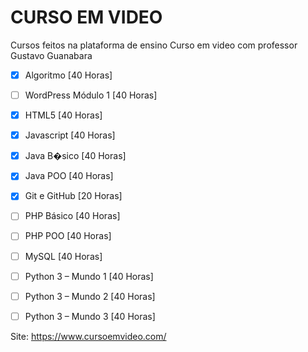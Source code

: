# CURSO EM VIDEO

Cursos feitos na plataforma de ensino Curso em video com professor Gustavo Guanabara

- [x] Algoritmo [40 Horas]
- [ ] WordPress Módulo 1 [40 Horas]
- [x] HTML5 [40 Horas]
- [x] Javascript [40 Horas]
- [x] Java B�sico [40 Horas]
- [x] Java POO [40 Horas]
- [x] Git e GitHub [20 Horas]
- [ ] PHP Básico [40 Horas]
- [ ] PHP POO [40 Horas]
- [ ] MySQL [40 Horas]
- [ ] Python 3 – Mundo 1 [40 Horas]
- [ ] Python 3 – Mundo 2 [40 Horas]
- [ ] Python 3 – Mundo 3 [40 Horas]


Site: https://www.cursoemvideo.com/
